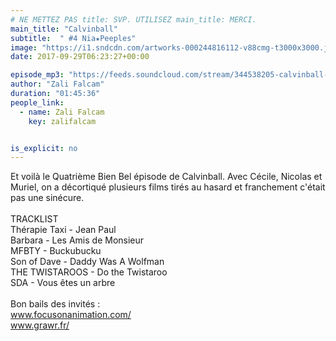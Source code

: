 ```yaml
---
# NE METTEZ PAS title: SVP. UTILISEZ main_title: MERCI.
main_title: "Calvinball"
subtitle:  " #4 Nia★Peeples"
image: "https://i1.sndcdn.com/artworks-000244816112-v88cmg-t3000x3000.jpg"
date: 2017-09-29T06:23:27+00:00

episode_mp3: "https://feeds.soundcloud.com/stream/344538205-calvinball-radio-calvinball-4-niapeeples.mp3"
author: "Zali Falcam"
duration: "01:45:36"
people_link: 
  - name: Zali Falcam
    key: zalifalcam


is_explicit: no
---
```


<PodcastHeader/>

<!-- ECRIRE LA DESCRIPTION DE L'EPISODE SOUS CETTE LIGNE -->
Et voilà le Quatrième Bien Bel épisode de Calvinball. Avec Cécile, Nicolas et Muriel, on a décortiqué plusieurs films tirés au hasard et franchement c'était pas une sinécure.<br><br>TRACKLIST<br>Thérapie Taxi - Jean Paul<br>Barbara - Les Amis de Monsieur<br>MFBTY - Buckubucku<br>Son of Dave - Daddy Was A Wolfman<br>THE TWISTAROOS - Do the Twistaroo<br>SDA - Vous êtes un arbre<br><br>Bon bails des invités : <br>www.focusonanimation.com/<br>www.grawr.fr/

